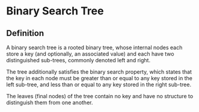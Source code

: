# Binary Search Tree

## Definition

A binary search tree is a rooted binary tree, whose internal nodes each store a key (and optionally, an associated value) and each have two distinguished sub-trees, commonly denoted left and right. 

The tree additionally satisfies the binary search property, which states that the key in each node must be greater than or equal to any key stored in the left sub-tree, and less than or equal to any key stored in the right sub-tree. 

The leaves (final nodes) of the tree contain no key and have no structure to distinguish them from one another.